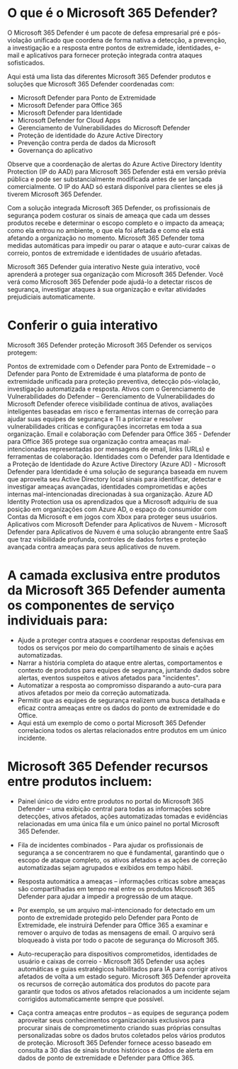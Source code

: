 # O que é o Microsoft 365 Defender?

O Microsoft 365 Defender é um pacote de defesa empresarial pré e pós-violação unificado que coordena de forma nativa a detecção, a prevenção, a investigação e a resposta entre pontos de extremidade, identidades, e-mail e aplicativos para fornecer proteção integrada contra ataques sofisticados.

Aqui está uma lista das diferentes Microsoft 365 Defender produtos e soluções que Microsoft 365 Defender coordenadas com:

- Microsoft Defender para Ponto de Extremidade
- Microsoft Defender para Office 365
- Microsoft Defender para Identidade
- Microsoft Defender for Cloud Apps
- Gerenciamento de Vulnerabilidades do Microsoft Defender
- Proteção de identidade do Azure Active Directory
- Prevenção contra perda de dados da Microsoft
- Governança do aplicativo

Observe que a coordenação de alertas do Azure Active Directory Identity Protection (IP do AAD) para Microsoft 365 Defender está em versão prévia pública e pode ser substancialmente modificada antes de ser lançada comercialmente. O IP do AAD só estará disponível para clientes se eles já tiverem Microsoft 365 Defender.

Com a solução integrada Microsoft 365 Defender, os profissionais de segurança podem costurar os sinais de ameaça que cada um desses produtos recebe e determinar o escopo completo e o impacto da ameaça; como ela entrou no ambiente, o que ela foi afetada e como ela está afetando a organização no momento. Microsoft 365 Defender toma medidas automáticas para impedir ou parar o ataque e auto-curar caixas de correio, pontos de extremidade e identidades de usuário afetadas.

Microsoft 365 Defender guia interativo
Neste guia interativo, você aprenderá a proteger sua organização com Microsoft 365 Defender. Você verá como Microsoft 365 Defender pode ajudá-lo a detectar riscos de segurança, investigar ataques à sua organização e evitar atividades prejudiciais automaticamente.

# Conferir o guia interativo

Microsoft 365 Defender proteção
Microsoft 365 Defender os serviços protegem:

Pontos de extremidade com o Defender para Ponto de Extremidade – o Defender para Ponto de Extremidade é uma plataforma de ponto de extremidade unificada para proteção preventiva, detecção pós-violação, investigação automatizada e resposta.
Ativos com o Gerenciamento de Vulnerabilidades do Defender – Gerenciamento de Vulnerabilidades do Microsoft Defender oferece visibilidade contínua de ativos, avaliações inteligentes baseadas em risco e ferramentas internas de correção para ajudar suas equipes de segurança e TI a priorizar e resolver vulnerabilidades críticas e configurações incorretas em toda a sua organização.
Email e colaboração com Defender para Office 365 - Defender para Office 365 protege sua organização contra ameaças mal-intencionadas representadas por mensagens de email, links (URLs) e ferramentas de colaboração.
Identidades com o Defender para Identidade e a Proteção de Identidade do Azure Active Directory (Azure AD) - Microsoft Defender para Identidade é uma solução de segurança baseada em nuvem que aproveita seu Active Directory local sinais para identificar, detectar e investigar ameaças avançadas, identidades comprometidas e ações internas mal-intencionadas direcionadas à sua organização. Azure AD Identity Protection usa os aprendizados que a Microsoft adquiriu de sua posição em organizações com Azure AD, o espaço do consumidor com Contas da Microsoft e em jogos com Xbox para proteger seus usuários.
Aplicativos com Microsoft Defender para Aplicativos de Nuvem - Microsoft Defender para Aplicativos de Nuvem é uma solução abrangente entre SaaS que traz visibilidade profunda, controles de dados fortes e proteção avançada contra ameaças para seus aplicativos de nuvem.

# A camada exclusiva entre produtos da Microsoft 365 Defender aumenta os componentes de serviço individuais para:

- Ajude a proteger contra ataques e coordenar respostas defensivas em todos os serviços por meio do compartilhamento de sinais e ações automatizadas.
- Narrar a história completa do ataque entre alertas, comportamentos e contexto de produtos para equipes de segurança, juntando dados sobre alertas, eventos suspeitos e ativos afetados para "incidentes".
- Automatizar a resposta ao compromisso disparando a auto-cura para ativos afetados por meio da correção automatizada.
- Permitir que as equipes de segurança realizem uma busca detalhada e eficaz contra ameaças entre os dados do ponto de extremidade e do Office.
- Aqui está um exemplo de como o portal Microsoft 365 Defender correlaciona todos os alertas relacionados entre produtos em um único incidente.


# Microsoft 365 Defender recursos entre produtos incluem:

- Painel único de vidro entre produtos no portal do Microsoft 365 Defender – uma exibição central para todas as informações sobre detecções, ativos afetados, ações automatizadas tomadas e evidências relacionadas em uma única fila e um único painel no portal Microsoft 365 Defender.

- Fila de incidentes combinados - Para ajudar os profissionais de segurança a se concentrarem no que é fundamental, garantindo que o escopo de ataque completo, os ativos afetados e as ações de correção automatizadas sejam agrupados e exibidos em tempo hábil.

- Resposta automática a ameaças – informações críticas sobre ameaças são compartilhadas em tempo real entre os produtos Microsoft 365 Defender para ajudar a impedir a progressão de um ataque.

- Por exemplo, se um arquivo mal-intencionado for detectado em um ponto de extremidade protegido pelo Defender para Ponto de Extremidade, ele instruirá Defender para Office 365 a examinar e remover o arquivo de todas as mensagens de email. O arquivo será bloqueado à vista por todo o pacote de segurança do Microsoft 365.

- Auto-recuperação para dispositivos comprometidos, identidades de usuário e caixas de correio - Microsoft 365 Defender usa ações automáticas e guias estratégicos habilitados para IA para corrigir ativos afetados de volta a um estado seguro. Microsoft 365 Defender aproveita os recursos de correção automática dos produtos do pacote para garantir que todos os ativos afetados relacionados a um incidente sejam corrigidos automaticamente sempre que possível.

- Caça contra ameaças entre produtos – as equipes de segurança podem aproveitar seus conhecimentos organizacionais exclusivos para procurar sinais de comprometimento criando suas próprias consultas personalizadas sobre os dados brutos coletados pelos vários produtos de proteção. Microsoft 365 Defender fornece acesso baseado em consulta a 30 dias de sinais brutos históricos e dados de alerta em dados de ponto de extremidade e Defender para Office 365.
